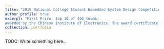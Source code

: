 ```yaml
---
title: "2019 National College Student Embedded System Design Competition"
author_profile: true
excerpt: "First Prize, top 10 of 400 teams;
awarded by the Chinese Institute of Electronics. The award certificate can be accessed [here](https://drive.google.com/file/d/1UM8YsLQjd1QGgi5UzfXhnXHGtb8hgELr/view?usp=sharing). <!-- <br/><img src='/images/2019NESD_photo.png'> -->"
collection: portfolio
---
```


TODO: Write something here...
